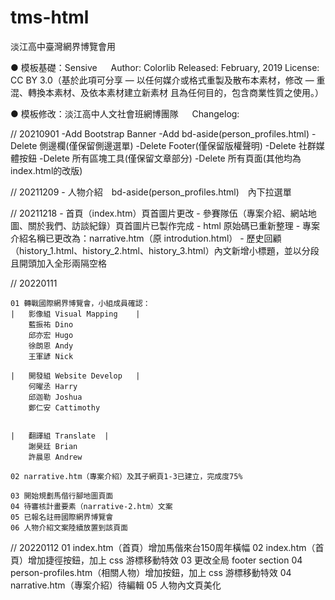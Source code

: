 # tms-html
淡江高中臺灣網界博覽會用

● 模板基礎：Sensive
　 Author: Colorlib
   Released: February, 2019
   License: CC BY 3.0（基於此項可分享 — 以任何媒介或格式重製及散布本素材，修改 — 重混、轉換本素材、及依本素材建立新素材
且為任何目的，包含商業性質之使用。）
   
● 模板修改：淡江高中人文社會班網博團隊
　 Changelog:
  
  // 20210901
    -Add Bootstrap Banner
    -Add bd-aside(person_profiles.html)
    -Delete 側邊欄(僅保留側邊選單)
    -Delete Footer(僅保留版權聲明)
    -Delete 社群媒體按鈕
    -Delete 所有區塊工具(僅保留文章部分)
    -Delete 所有頁面(其他均為index.html的改版)
  
  // 20211209
    - 人物介紹　bd-aside(person_profiles.html)　內下拉選單
    
  // 20211218
    - 首頁（index.htm）頁首圖片更改
    - 參賽隊伍（專案介紹、網站地圖、關於我們、訪談紀錄）頁首圖片已製作完成
    - html 原始碼已重新整理
    - 專案介紹名稱已更改為：narrative.htm（原 introdution.html）
    - 歷史回顧（history_1.html、history_2.html、history_3.html）內文新增小標題，並以分段且開頭加入全形兩隔空格
  
  // 20220111

	01 轉戰國際網界博覽會，小組成員確認：
	|   影像組 Visual Mapping    |
		藍振祐 Dino
		邱亦宏 Hugo
		徐朗恩 Andy
		王軍諺 Nick

	|   開發組 Website Develop   |
		何曜丞 Harry
		邱迦勒 Joshua
		鄭仁安 Cattimothy


	|   翻譯組 Translate  |
		謝昊廷 Brian
		許晨恩 Andrew

	02 narrative.htm（專案介紹）及其子網頁1-3已建立，完成度75%

	03 開始規劃馬偕行腳地圖頁面
	04 待審核計畫要素（narrative-2.htm）文案
	05 已報名註冊國際網界博覽會
	06 人物介紹文案陸續放置到該頁面
	
  // 20220112
  	01 index.htm（首頁）增加馬偕來台150周年橫幅
	02 index.htm（首頁）增加捷徑按鈕，加上 css 游標移動特效
	03 更改全局 footer section
	04 person-profiles.htm（相關人物）增加按鈕，加上 css 游標移動特效
	04 narrative.htm（專案介紹）待編輯
	05 人物內文頁美化
